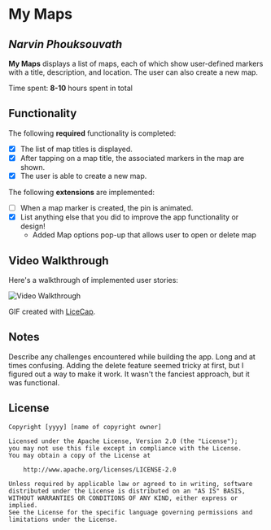 # My Maps 

## *Narvin Phouksouvath*

**My Maps** displays a list of maps, each of which show user-defined markers with a title, description, and location. The user can also create a new map. 

Time spent: **8-10** hours spent in total

## Functionality 

The following **required** functionality is completed:

* [x] The list of map titles is displayed.
* [x] After tapping on a map title, the associated markers in the map are shown.
* [x] The user is able to create a new map.

The following **extensions** are implemented:

* [ ] When a map marker is created, the pin is animated.
* [x] List anything else that you did to improve the app functionality or design!
  + Added Map options pop-up that allows user to open or delete map

## Video Walkthrough

Here's a walkthrough of implemented user stories:

<img src='https://i.imgur.com/JJXmP4I.mp4' title='Video Walkthrough' width='' alt='Video Walkthrough' />

GIF created with [LiceCap](http://www.cockos.com/licecap/).

## Notes

Describe any challenges encountered while building the app.
Long and at times confusing. Adding the delete feature seemed tricky at first, but I figured out a way to make it work.
It wasn't the fanciest approach, but it was functional.

## License

    Copyright [yyyy] [name of copyright owner]

    Licensed under the Apache License, Version 2.0 (the "License");
    you may not use this file except in compliance with the License.
    You may obtain a copy of the License at

        http://www.apache.org/licenses/LICENSE-2.0

    Unless required by applicable law or agreed to in writing, software
    distributed under the License is distributed on an "AS IS" BASIS,
    WITHOUT WARRANTIES OR CONDITIONS OF ANY KIND, either express or implied.
    See the License for the specific language governing permissions and
    limitations under the License.
